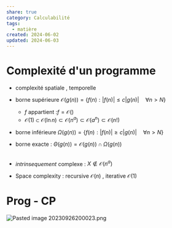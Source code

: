```yaml
---  
share: true  
category: Calculabilité  
tags:  
  - matière  
created: 2024-06-02  
updated: 2024-06-03  
---  
```

# Complexité d'un programme  
  
- complexité spatiale , temporelle  
  
- borne supérieure $\mathcal{O}(g(n))=\{ f(n):\lvert f(n) \rvert\leq c\lvert g(n) \rvert \quad\forall n>N \}{}$  
	- $f{}$ appartient :$f=\mathcal{O}(){}$  
	- $\mathcal{O}(1)\subset \mathcal{O}(\ln n)\subset \mathcal{O}(n^a)\subset \mathcal{O}(a^n)\subset \mathcal{O}(n!){}$  
  
- borne inférieure $\Omega(g(n))=\{ f(n):\lvert f(n) \rvert\geq c\lvert g(n) \rvert \quad\forall n>N \}{}$  
  
- borne exacte : $\Theta(g(n))=\mathcal{O}(g(n))\cap \Omega(g(n)){}$  
&nbsp;  
  
- *intrinsequement* complexe : $X\not \in \mathcal{O}(n^a)$  
  
- Space complexity : recursive $\mathcal{O}(n)$ , iterative $\mathcal{O}(1)$  
# Prog - CP  
![Pasted image 20230926200023.png](Pasted%20image%2020230926200023.png)  

